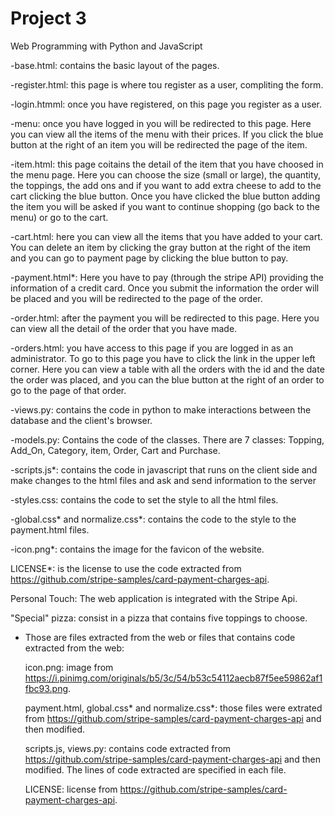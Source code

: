 # Project 3

Web Programming with Python and JavaScript

-base.html: contains the basic layout of the pages.

-register.html: this page is where tou register as a user, compliting the form.

-login.htmml: once you have registered, on this page you register as a user.

-menu: once you have logged in you will be redirected to this page. Here you can view all the items of the menu with their prices. If you click the blue button at the right of an item you will be redirected the page of the item.

-item.html: this page coitains the detail of the item that you have choosed in the menu page. Here you can choose the size (small or large), the quantity, the toppings, the add ons and if you want to add extra cheese to add to the cart clicking the blue button. Once you have clicked the blue button adding the item you will be asked if you want to continue shopping (go back to the menu) or go to the cart.

-cart.html: here you can view all the items that you have added to your cart. You can delete an item by clicking the gray button at the right of the item and you can go to payment page by clicking the blue button to pay. 

-payment.html*: Here you have to pay (through the stripe API) providing the information of a credit card. Once you submit the information the                 order will be placed and you will be redirected to the page of the order.

-order.html: after the payment you will be redirected to this page. Here you can view all the detail of the order that you have made.

-orders.html: you have access to this page if you are logged in as an administrator. To go to this page you have to click the link in the                   upper left corner. Here you can view a table with all the orders with the id and the date the order was placed, and you can the blue button at the right of an order to go to the page of that order.

-views.py: contains the code in python to make interactions between the database and the client's browser.

-models.py: Contains the code of the classes. There are 7 classes: Topping, Add_On, Category, item, Order, Cart and Purchase.  

-scripts.js*: contains the code in javascript that runs on the client side and  make changes to the html files and ask and send information to the server  

-styles.css: contains the code to set the style to all the html files.

-global.css* and normalize.css*: contains the code to the style to the payment.html files.

-icon.png*: contains the image for the favicon of the website.

LICENSE*: is the license to use the code extracted from https://github.com/stripe-samples/card-payment-charges-api.

Personal Touch: The web application is integrated with the Stripe Api.

"Special" pizza: consist in a pizza that contains five toppings to choose.

* Those are files extracted from the web or files that contains code extracted from the web:
    
    icon.png: image from https://i.pinimg.com/originals/b5/3c/54/b53c54112aecb87f5ee59862af1fbc93.png.

    payment.html, global.css* and normalize.css*: those files were extrated from https://github.com/stripe-samples/card-payment-charges-api and then modified. 

    scripts.js, views.py: contains code extracted from https://github.com/stripe-samples/card-payment-charges-api and then modified. The lines of code extracted are specified in each file. 

    LICENSE: license from https://github.com/stripe-samples/card-payment-charges-api.